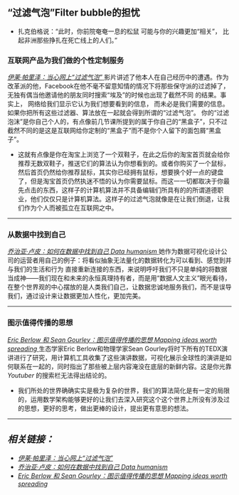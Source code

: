 ## “过滤气泡”Filter bubble的担忧
* 扎克伯格说：“此时，你前院奄奄一息的松鼠 可能与你的兴趣更加“相关”， 比起非洲那些挣扎在死亡线上的人们。” 

### 互联网产品为我们做的个性定制服务
[ _伊莱·帕里泽：当心网上“过滤气泡”_ ](https://www.ted.com/talks/eli_pariser_beware_online_filter_bubbles/transcript?language=zh-cn)
影片讲述了他本人在自己经历中的遭遇。作为改革派的他，Facebook在他不毫不留意知情的情况下将那些保守派的过滤掉了，无独有偶当他邀请他的朋友同时搜索“埃及”的时候也出现了截然不同
的结果。事实上， 网络给我们显示它认为我们想要看到的信息， 而未必是我们需要的信息。如果你把所有这些过滤器、算法放在一起就会得到所谓的“过滤气泡”。 你的“过滤泡沫”是你自己个人的，有点像前几节课所提到的属于你自己的“黑盒子”，只不过截然不同的是这是互联网给你定制的“黑盒子”而不是你个人留下的面包屑“黑盒子”。
* 这就有点像是你在淘宝上浏览了一个双鞋子，在此之后你的淘宝首页就会给你推荐无数双鞋子，推送它们的算法认为你想看到的。或者你购买了一个鼠标，然后首页仍然给你推荐鼠标，其实你已经拥有鼠标，想要换个好一点的键盘了，但是淘宝首页仍然执迷不悟的认为你需要鼠标。而这一一切都取决于你最先点击的东西，这样子的计算机算法并不具备编辑们所具有的的所谓道德职业，他们仅仅只是计算机算法。这样子的过滤气泡就像是在让我们倒退，让我们作为个人而被孤立在互联网之中。

***
### 从数据中找到自己
[ _乔治亚·卢皮：如何在数据中找到自己 Data humanism_ ](https://www.ted.com/talks/giorgia_lupi_how_we_can_find_ourselves_in_data/transcript?&language=zh-cn)她作为数据可视化设计公司的运营者用自己的例子：将看似抽象无法量化的数据转化为可以看到、感觉到并 与我们的生活和行为 直接重新连接的东西，来说明呼吁我们不只是单纯的将数据当成神——我们现在和未来的永恒真理持有者，而是用“数据人文主义”眼光看待，在整个世界观的中心摆放的是人类我们自己，让数据忠诚地服务我们，而不是误导我们，通过设计来让数据更加人性化，更加完美。

***
### 图示值得传播的思想
[ _Eric Berlow 和 Sean Gourley：图示值得传播的思想 Mapping ideas worth spreading_ ](https://www.ted.com/talks/eric_berlow_and_sean_gourley_mapping_ideas_worth_spreading/transcript?&language=zh-cn)生态学家Eric Berlow和物理学家Sean Gourley将时下所有的TEDX演讲进行了研究，用计算机工具收集了这些演讲数据，可视化展示全球性的演讲是如何联系在一起的，同时指出了那些被上层内容淹没在底层的新鲜内容。这是你光靠 _Youtuber_ 的搜索栏无法得出结论的。

* 我们所处的世界确确实实是极为复杂的世界，我们的算法简化是有一定的局限的，运用数学架构能够更好的让我们去深入研究这个这个世界上所没有涉及过的思想，更好的思考，做出更棒的设计，提出更有意思的想法。

***
## _相关链接：_ 
* [ _伊莱·帕里泽：当心网上“过滤气泡”_ ](https://www.ted.com/talks/eli_pariser_beware_online_filter_bubbles/transcript?language=zh-cn)
* [ _乔治亚·卢皮：如何在数据中找到自己 Data humanism_ ](https://www.ted.com/talks/giorgia_lupi_how_we_can_find_ourselves_in_data/transcript?&language=zh-cn)
* [ _Eric Berlow 和 Sean Gourley：图示值得传播的思想 Mapping ideas worth spreading_ ](https://www.ted.com/talks/eric_berlow_and_sean_gourley_mapping_ideas_worth_spreading/transcript?&language=zh-cn)